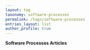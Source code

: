 ```yaml
---
layout: tag
taxonomy: software-processes
permalink: /tags/software-processes
entries_layout: list
author_profile: true
---
```

**Software Processes Articles**